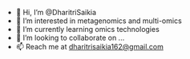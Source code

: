 - 👋 Hi, I’m @DharitriSaikia
- 👀 I’m interested in metagenomics and multi-omics
- 🌱 I’m currently learning omics technologies
- 💞️ I’m looking to collaborate on ...
- 📫 Reach me at dharitrisaikia162@gmail.com

<!---
DharitriSaikia/DharitriSaikia is a ✨ special ✨ repository because its `README.md` (this file) appears on your GitHub profile.
You can click the Preview link to take a look at your changes.
--->
